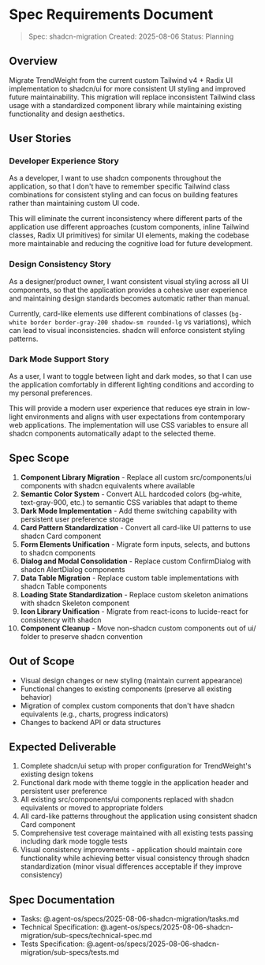 # Spec Requirements Document

> Spec: shadcn-migration
> Created: 2025-08-06
> Status: Planning

## Overview

Migrate TrendWeight from the current custom Tailwind v4 + Radix UI implementation to shadcn/ui for more consistent UI styling and improved future maintainability. This migration will replace inconsistent Tailwind class usage with a standardized component library while maintaining existing functionality and design aesthetics.

## User Stories

### Developer Experience Story

As a developer, I want to use shadcn components throughout the application, so that I don't have to remember specific Tailwind class combinations for consistent styling and can focus on building features rather than maintaining custom UI code.

This will eliminate the current inconsistency where different parts of the application use different approaches (custom components, inline Tailwind classes, Radix UI primitives) for similar UI elements, making the codebase more maintainable and reducing the cognitive load for future development.

### Design Consistency Story

As a designer/product owner, I want consistent visual styling across all UI components, so that the application provides a cohesive user experience and maintaining design standards becomes automatic rather than manual.

Currently, card-like elements use different combinations of classes (`bg-white border border-gray-200 shadow-sm rounded-lg` vs variations), which can lead to visual inconsistencies. shadcn will enforce consistent styling patterns.

### Dark Mode Support Story

As a user, I want to toggle between light and dark modes, so that I can use the application comfortably in different lighting conditions and according to my personal preferences.

This will provide a modern user experience that reduces eye strain in low-light environments and aligns with user expectations from contemporary web applications. The implementation will use CSS variables to ensure all shadcn components automatically adapt to the selected theme.

## Spec Scope

1. **Component Library Migration** - Replace all custom src/components/ui components with shadcn equivalents where available
2. **Semantic Color System** - Convert ALL hardcoded colors (bg-white, text-gray-900, etc.) to semantic CSS variables that adapt to theme
3. **Dark Mode Implementation** - Add theme switching capability with persistent user preference storage  
4. **Card Pattern Standardization** - Convert all card-like UI patterns to use shadcn Card component
5. **Form Elements Unification** - Migrate form inputs, selects, and buttons to shadcn components  
6. **Dialog and Modal Consolidation** - Replace custom ConfirmDialog with shadcn AlertDialog components
7. **Data Table Migration** - Replace custom table implementations with shadcn Table components
8. **Loading State Standardization** - Replace custom skeleton animations with shadcn Skeleton component
9. **Icon Library Unification** - Migrate from react-icons to lucide-react for consistency with shadcn
10. **Component Cleanup** - Move non-shadcn custom components out of ui/ folder to preserve shadcn convention

## Out of Scope

- Visual design changes or new styling (maintain current appearance)
- Functional changes to existing components (preserve all existing behavior)
- Migration of complex custom components that don't have shadcn equivalents (e.g., charts, progress indicators)
- Changes to backend API or data structures

## Expected Deliverable

1. Complete shadcn/ui setup with proper configuration for TrendWeight's existing design tokens
2. Functional dark mode with theme toggle in the application header and persistent user preference
3. All existing src/components/ui components replaced with shadcn equivalents or moved to appropriate folders
4. All card-like patterns throughout the application using consistent shadcn Card component
5. Comprehensive test coverage maintained with all existing tests passing including dark mode toggle tests
6. Visual consistency improvements - application should maintain core functionality while achieving better visual consistency through shadcn standardization (minor visual differences acceptable if they improve consistency)

## Spec Documentation

- Tasks: @.agent-os/specs/2025-08-06-shadcn-migration/tasks.md
- Technical Specification: @.agent-os/specs/2025-08-06-shadcn-migration/sub-specs/technical-spec.md
- Tests Specification: @.agent-os/specs/2025-08-06-shadcn-migration/sub-specs/tests.md